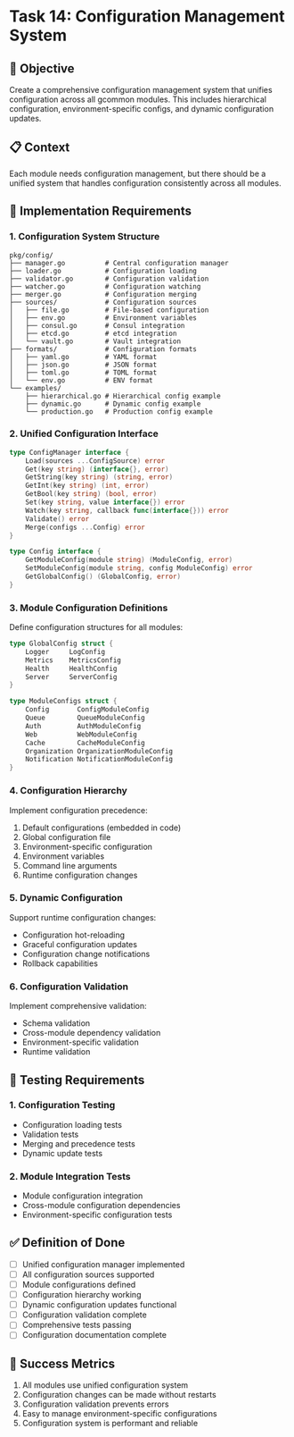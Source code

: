 <!-- file: tasks/14-configuration-management-system.md -->
<!-- version: 1.0.0 -->
<!-- guid: p4q4r4s4-n4o4-7p7q-1l1m-456789012nop -->

# Task 14: Configuration Management System

## 🎯 Objective

Create a comprehensive configuration management system that unifies
configuration across all gcommon modules. This includes hierarchical
configuration, environment-specific configs, and dynamic configuration updates.

## 📋 Context

Each module needs configuration management, but there should be a unified system
that handles configuration consistently across all modules.

## 🔧 Implementation Requirements

### 1. Configuration System Structure

```text
pkg/config/
├── manager.go          # Central configuration manager
├── loader.go           # Configuration loading
├── validator.go        # Configuration validation
├── watcher.go          # Configuration watching
├── merger.go           # Configuration merging
├── sources/            # Configuration sources
│   ├── file.go         # File-based configuration
│   ├── env.go          # Environment variables
│   ├── consul.go       # Consul integration
│   ├── etcd.go         # etcd integration
│   └── vault.go        # Vault integration
├── formats/            # Configuration formats
│   ├── yaml.go         # YAML format
│   ├── json.go         # JSON format
│   ├── toml.go         # TOML format
│   └── env.go          # ENV format
└── examples/
    ├── hierarchical.go # Hierarchical config example
    ├── dynamic.go      # Dynamic config example
    └── production.go   # Production config example
```

### 2. Unified Configuration Interface

```go
type ConfigManager interface {
    Load(sources ...ConfigSource) error
    Get(key string) (interface{}, error)
    GetString(key string) (string, error)
    GetInt(key string) (int, error)
    GetBool(key string) (bool, error)
    Set(key string, value interface{}) error
    Watch(key string, callback func(interface{})) error
    Validate() error
    Merge(configs ...Config) error
}

type Config interface {
    GetModuleConfig(module string) (ModuleConfig, error)
    SetModuleConfig(module string, config ModuleConfig) error
    GetGlobalConfig() (GlobalConfig, error)
}
```

### 3. Module Configuration Definitions

Define configuration structures for all modules:

```go
type GlobalConfig struct {
    Logger     LogConfig
    Metrics    MetricsConfig
    Health     HealthConfig
    Server     ServerConfig
}

type ModuleConfigs struct {
    Config       ConfigModuleConfig
    Queue        QueueModuleConfig
    Auth         AuthModuleConfig
    Web          WebModuleConfig
    Cache        CacheModuleConfig
    Organization OrganizationModuleConfig
    Notification NotificationModuleConfig
}
```

### 4. Configuration Hierarchy

Implement configuration precedence:

1. Default configurations (embedded in code)
2. Global configuration file
3. Environment-specific configuration
4. Environment variables
5. Command line arguments
6. Runtime configuration changes

### 5. Dynamic Configuration

Support runtime configuration changes:

- Configuration hot-reloading
- Graceful configuration updates
- Configuration change notifications
- Rollback capabilities

### 6. Configuration Validation

Implement comprehensive validation:

- Schema validation
- Cross-module dependency validation
- Environment-specific validation
- Runtime validation

## 🧪 Testing Requirements

### 1. Configuration Testing

- Configuration loading tests
- Validation tests
- Merging and precedence tests
- Dynamic update tests

### 2. Module Integration Tests

- Module configuration integration
- Cross-module configuration dependencies
- Environment-specific configuration tests

## ✅ Definition of Done

- [ ] Unified configuration manager implemented
- [ ] All configuration sources supported
- [ ] Module configurations defined
- [ ] Configuration hierarchy working
- [ ] Dynamic configuration updates functional
- [ ] Configuration validation complete
- [ ] Comprehensive tests passing
- [ ] Configuration documentation complete

## 🎯 Success Metrics

1. All modules use unified configuration system
2. Configuration changes can be made without restarts
3. Configuration validation prevents errors
4. Easy to manage environment-specific configurations
5. Configuration system is performant and reliable
